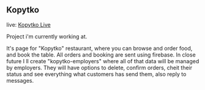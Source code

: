 ## Kopytko

live: [Kopytko Live](kopytko-priusgit.netlify.app)

Project i'm currently working at.

It's page for "Kopytko" restaurant, where you can browse and order food, and book the table.
All orders and booking are sent using firebase. 
In close future I ll create "kopytko-employers" where all of that data will be managed by employers.
They will have options to delete, confirm orders, cheit their status and see everything what customers has send them, also reply to messages.
